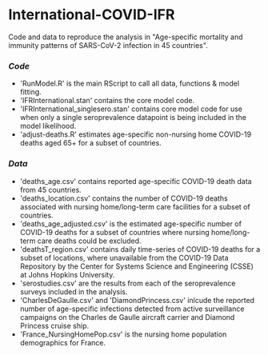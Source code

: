 # International-COVID-IFR

Code and data to reproduce the analysis in "Age-specific mortality and immunity patterns of SARS-CoV-2 infection in 45 countries".

### **_Code_**
- 'RunModel.R' is the main RScript to call all data, functions & model fitting.
- 'IFRInternational.stan' contains the core model code.
- 'IFRInternational_singlesero.stan' contains core model code for use when only a single seroprevalence datapoint is being included in the model likelihood.
- 'adjust-deaths.R' estimates age-specific non-nursing home COVID-19 deaths aged 65+ for a subset of countries.



### **_Data_**
- 'deaths_age.csv' contains reported age-specific COVID-19 death data from 45 countries.
- 'deaths_location.csv' contains the number of COVID-19 deaths associated with nursing home/long-term care facilities for a subset of countries.
- 'deaths_age_adjusted.csv' is the estimated age-specific number of COVID-19 deaths for a subset of countries where nursing home/long-term care deaths
could be excluded.
- 'deathsT_region.csv' contains daily time-series of COVID-19 deaths for a subset of locations, where unavailable from the COVID-19 Data Repository 
by the Center for Systems Science and Engineering (CSSE) at Johns Hopkins University.
- 'serostudies.csv' are the results from each of the seroprevalence surveys included in the analysis.
- 'CharlesDeGaulle.csv' and 'DiamondPrincess.csv' inlcude the reported number of age-specific infections detected from active surveillance campaigns on the Charles de Gaulle aircraft carrier and Diamond Princess cruise ship.
- 'France_NursingHomePop.csv' is the nursing home population demographics for France.
